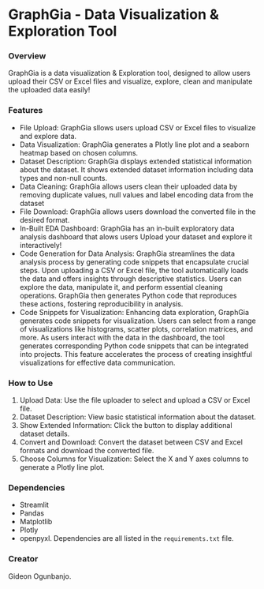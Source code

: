 # GraphGia - Data Visualization & Exploration Tool
### Overview

GraphGia is a data visualization & Exploration tool, designed to allow users upload their CSV or Excel files and visualize, explore, clean and manipulate the uploaded data easily!

### Features
- File Upload: GraphGia sllows users upload CSV or Excel files to visualize and explore data.
- Data Visualization: GraphGia generates a Plotly line plot and a seaborn heatmap based on chosen columns.
- Dataset Description: GraphGia displays extended statistical information about the dataset. It shows extended dataset information including data types and non-null counts.
- Data Cleaning: GraphGia allows users clean their uploaded data by removing duplicate values, null values and label encoding data from the dataset
- File Download: GraphGia allows users download the converted file in the desired format.
- In-Built EDA Dashboard: GraphGia has an in-built exploratory data analysis dashboard that alows users Upload your dataset and explore it interactively!
- Code Generation for Data Analysis: GraphGia streamlines the data analysis process by generating code snippets that encapsulate crucial steps. Upon uploading a CSV or Excel file, the tool automatically loads the data and offers insights through descriptive statistics. Users can explore the data, manipulate it, and perform essential cleaning operations. GraphGia then generates Python code that reproduces these actions, fostering reproducibility in analysis.
- Code Snippets for Visualization: Enhancing data exploration, GraphGia generates code snippets for visualization. Users can select from a range of visualizations like histograms, scatter plots, correlation matrices, and more. As users interact with the data in the dashboard, the tool generates corresponding Python code snippets that can be integrated into projects. This feature accelerates the process of creating insightful visualizations for effective data communication.

### How to Use
1. Upload Data: Use the file uploader to select and upload a CSV or Excel file.
2. Dataset Description: View basic statistical information about the dataset.
3. Show Extended Information: Click the button to display additional dataset details.
4. Convert and Download: Convert the dataset between CSV and Excel formats and download the converted file.
5. Choose Columns for Visualization: Select the X and Y axes columns to generate a Plotly line plot.
### Dependencies
- Streamlit
- Pandas
- Matplotlib
- Plotly
- openpyxl. 
Dependencies are all listed in the `requirements.txt` file. 
### Creator
Gideon Ogunbanjo.
